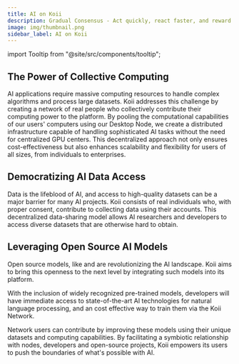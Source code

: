 ```yaml
---
title: AI on Koii
description: Gradual Consensus - Act quickly, react faster, and reward slowly.
image: img/thumbnail.png
sidebar_label: AI on Koii
---
```


import Tooltip from "@site/src/components/tooltip";

## The Power of Collective Computing

AI applications require massive computing resources to handle complex algorithms and process large datasets. Koii addresses this challenge by creating a network of real people who collectively contribute their computing power to the platform. By pooling the computational capabilities of our users' computers using our Desktop Node, we create a distributed infrastructure capable of handling sophisticated AI tasks without the need for centralized GPU centers. This decentralized approach not only ensures cost-effectiveness but also enhances scalability and flexibility for users of all sizes, from individuals to enterprises.

## Democratizing AI Data Access

Data is the lifeblood of AI, and access to high-quality datasets can be a major barrier for many AI projects. Koii consists of real individuals who, with proper consent, contribute to collecting data using their accounts. This decentralized data-sharing model allows AI researchers and developers to access diverse datasets that are otherwise hard to obtain.

## Leveraging Open Source AI Models

Open source models, like <Tooltip text="HuggingFace"/> and <Tooltip text="TensorFlow"/> are revolutionizing the AI landscape. Koii aims to bring this openness to the next level by integrating such models into its platform.

With the inclusion of widely recognized pre-trained models, developers will have immediate access to state-of-the-art AI technologies for natural language processing, and an cost effective way to train them via the Koii Network.

Network users can contribute by improving these models using their unique datasets and computing capabilities. By facilitating a symbiotic relationship with nodes, developers and open-source projects, Koii empowers its users to push the boundaries of what's possible with AI.
